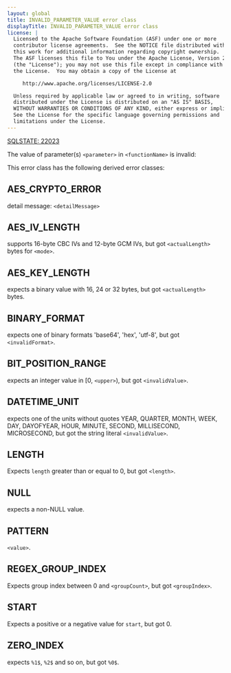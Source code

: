 ```yaml
---
layout: global
title: INVALID_PARAMETER_VALUE error class
displayTitle: INVALID_PARAMETER_VALUE error class
license: |
  Licensed to the Apache Software Foundation (ASF) under one or more
  contributor license agreements.  See the NOTICE file distributed with
  this work for additional information regarding copyright ownership.
  The ASF licenses this file to You under the Apache License, Version 2.0
  (the "License"); you may not use this file except in compliance with
  the License.  You may obtain a copy of the License at

     http://www.apache.org/licenses/LICENSE-2.0

  Unless required by applicable law or agreed to in writing, software
  distributed under the License is distributed on an "AS IS" BASIS,
  WITHOUT WARRANTIES OR CONDITIONS OF ANY KIND, either express or implied.
  See the License for the specific language governing permissions and
  limitations under the License.
---
```


[SQLSTATE: 22023](sql-error-conditions-sqlstates.html#class-22-data-exception)

The value of parameter(s) `<parameter>` in `<functionName>` is invalid:

This error class has the following derived error classes:

## AES_CRYPTO_ERROR

detail message: `<detailMessage>`

## AES_IV_LENGTH

supports 16-byte CBC IVs and 12-byte GCM IVs, but got `<actualLength>` bytes for `<mode>`.

## AES_KEY_LENGTH

expects a binary value with 16, 24 or 32 bytes, but got `<actualLength>` bytes.

## BINARY_FORMAT

expects one of binary formats 'base64', 'hex', 'utf-8', but got `<invalidFormat>`.

## BIT_POSITION_RANGE

expects an integer value in [0, `<upper>`), but got `<invalidValue>`.

## DATETIME_UNIT

expects one of the units without quotes YEAR, QUARTER, MONTH, WEEK, DAY, DAYOFYEAR, HOUR, MINUTE, SECOND, MILLISECOND, MICROSECOND, but got the string literal `<invalidValue>`.

## LENGTH

Expects `length` greater than or equal to 0, but got `<length>`.

## NULL

expects a non-NULL value.

## PATTERN

`<value>`.

## REGEX_GROUP_INDEX

Expects group index between 0 and `<groupCount>`, but got `<groupIndex>`.

## START

Expects a positive or a negative value for `start`, but got 0.

## ZERO_INDEX

expects `%1$`, `%2$` and so on, but got `%0$`.


